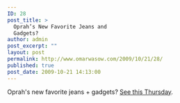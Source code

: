 ```yaml
---
ID: 28
post_title: >
  Oprah’s New Favorite Jeans and
  Gadgets?
author: admin
post_excerpt: ""
layout: post
permalink: http://www.omarwasow.com/2009/10/21/28/
published: true
post_date: 2009-10-21 14:13:00
---
```

Oprah's new favorite jeans + gadgets? <a href="http://bit.ly/JXrxo">See this Thursday</a>.
